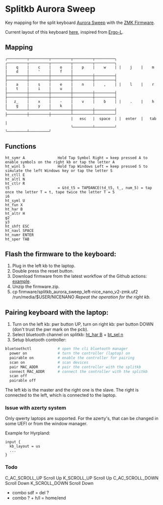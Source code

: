 # Splitkb Aurora Sweep

Key mapping for the split keyboard [Aurora Sweep](https://splitkb.com/products/aurora-sweep) with the [ZMK Firmware](https://zmk.dev/docs).

Current layout of this keyboard [here](https://github.com/lunics/zmk-config/blob/main/config/layers/aurora_sweep/ergol/default.h), inspired from [Ergo-L](https://ergol.org/).

## Mapping

```
╭─────────┬─────────┬─────────┬─────────┬─────────╮ ╭─────────┬─────────┬─────────┬─────────┬─────────╮
|    q    |    c    |    o    |    p    |    w    | |    j    |    m    |    d    |    '    |    f    |
├─────────┼─────────┼─────────┼─────────┼─────────┤ ├─────────┼─────────┼─────────┼─────────┼─────────┤
|    a    |    s    |    e    |    n    |    ,    | |    l    |    r    |    t    |    i    |    u    |
├─────────┼─────────┼─────────┼─────────┼─────────┤ ├─────────┼─────────┼─────────┼─────────┼─────────┤
|   z_    |    x    |    -    |    v    |    b    | |    .    |    h    |    g    |    y    |    k    |
╰─────────┴─────────┴─────────┼─────────┼─────────┤ ├─────────┼─────────┼─────────┴─────────┴─────────╯
                              |   esc   |  space  | |  enter  |   tab   |
                              ╰─────────┴─────────╯ ╰─────────┴─────────╯
```

## Functions

```
ht_symr A               Hold Tap Symbol Right = keep pressed A to enable symbols on the right kb or tap the letter A
ht_winl S               Hold Tap Windows Left = keep pressed S to simulate the left Windows key or tap the letter S
ht_ctll E 
ht_altl N   
ht_ctlr R    
t5                      = &td_t5 = TAPDANCE(td_t5, t_, num_5) = tap once the letter T = t, tape twice the letter T = 5
i6     
ht_syml U
ht_fun X    
ht_har B       
ht_altr H    
g2        
y3
ht_shft ESC
ht_navl SPACE
ht_numr ENTER
ht_sper TAB
```

## Flash the firmware to the keyboard:

1. Plug in the left kb to the laptop.
2. Double press the reset button.
3. Download firmware from the latest workflow of the Github actions: [example](https://github.com/lunics/zmk-config/actions/runs/14944270056).
4. Unzip the firmware.zip.
5. cp firmware/splitkb_aurora_sweep_left-nice_nano_v2-zmk.uf2 /run/media/$USER/NICENANO
*Repeat the operation for the right kb.*

## Pairing keyboard with the laptop:

1. Turn on the left kb: pwr button UP, turn on right kb: pwr button DOWN (don't trust the pwr mark on the pcb).
2. Select bluetooth channel on splitkb: [ht_har B](https://github.com/lunics/zmk-config/blob/main/config/layers/aurora_sweep/ergol/default) + [bt_sel n](https://github.com/lunics/zmk-config/blob/main/config/layers/aurora_sweep/hardware)
3. Setup bluetooth controller:
```sh
bluetoothctl            # open the cli bluetooth manager
  power on              # turn the controller (laptop) on
  pairable on           # enable the controller for pairing
  scan on               # scan devices
  pair MAC_ADDR         # pair the controller with the splitkb
  connect MAC_ADDR      # connect the controller with the splitkb
  scan off
  pairable off
```

The left kb is the master and the right one is the slave.
The right is connected to the left, which is connected to the laptop.

### Issue with azerty system

Only qwerty laptops are supported. For the azerty's, that can be changed in some UEFI or from the window manager.

Example for Hyrpland:
```
input {
  kb_layout = us
  ...
}
```

### Todo

C_AC_SCROLL_UP      Scroll Up
K_SCROLL_UP         Scroll Up
C_AC_SCROLL_DOWN    Scroll Down
K_SCROLL_DOWN       Scroll Down
- combo sdf = del ?
- combo ? + h/l = home/end
